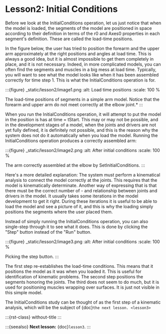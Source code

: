 # Lesson2: Initial Conditions

Before we look at the InitialConditions operation, let us just notice
that when the model is loaded, the segments of the model are positioned
in space according to their definition in terms of the r0 and Axes0
properties in each segment's definition. These are called the load-time
positions.

In the figure below, the user has tried to position the forearm and the
upper arm approximately at the right positions and angles at load time.
This is always a good idea, but it is almost impossible to get them
completely in place, and it is not necessary. Indeed, in more
complicated models, you can often find the segments and muscles in a big
mess at load time. Typically, you will want to see what the model looks
like when it has been assembled correctly for time step 1. This is what
the InitialConditions operation is for.

:::{figure} _static/lesson2/image1.png
:alt: Load time positions
:scale: 100 %

The load-time positions of segments in a simple arm model. Notice that
the forearm and upper arm do not meet correctly at the elbow joint.\*
:::

When you run the InitialConditions operation, it will attempt to put the
model in the position is has at time = tStart. This may or may not be
possible, and in the development stages of a model, when the joints and
drivers are not yet fully defined, it is definitely not possible, and
this is the reason why the system does not do it automatically when you
load the model. Running the InitialConditions operation produces a
correctly assembled arm:

:::{figure} _static/lesson2/image2.png
:alt: After initial conditions
:scale: 100 %

The arm correctly assembled at the elbow by SetInitialConditions.
:::

Here's a more detailed explanation: The system must perform a
kinematical analysis to connect the model correctly at the joints. This
requires that the model is kinematically determinate. Another way of
expressing that is that there must be the correct number of - and
relationship between joints and drivers in the model. It usually takes
some iterations in the model development to get it right. During these
iterations it is useful to be able to load the model and see a picture
of it, and this is why the loading simply positions the segments where
the user placed them.

Instead of simply running the InitialConditions operation, you can also
single-step through it to see what it does. This is done by clicking the
"Step" button instead of the "Run" button.

:::{figure} _static/lesson2/image3.png
:alt: After initial conditions
:scale: 100 %

Picking the step button.
:::

The first step re-establishes the load-time conditions. This means that
it positions the model as it was when you loaded it. This is useful for
identification of kinematic problems. The second step positions the
segments honoring the joints. The third does not seem to do much, but it
is used for positioning muscles wrapping over surfaces. It is just not
visible in this simple model.

The InitialConditions study can be thought of as the first step of a
kinematic analysis, which will be the subject of {doc}`the next lesson. <lesson3>`

:::{rst-class} without-title
:::

:::{seealso}
**Next lesson:** {doc}`lesson3`.
:::
